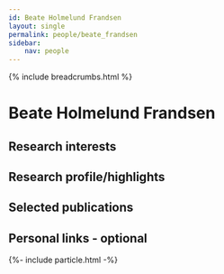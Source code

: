 ```yaml
---
id: Beate Holmelund Frandsen
layout: single
permalink: people/beate_frandsen
sidebar:
    nav: people
---
```

{% include breadcrumbs.html %}
<br>

# Beate Holmelund Frandsen

## Research interests


## Research profile/highlights

## Selected publications

## Personal links - optional



<script></script>
{%- include particle.html -%}


<div class="imageright" id="particles-js"></div>
<div id="particles-js1" class="imageleft"></div>  